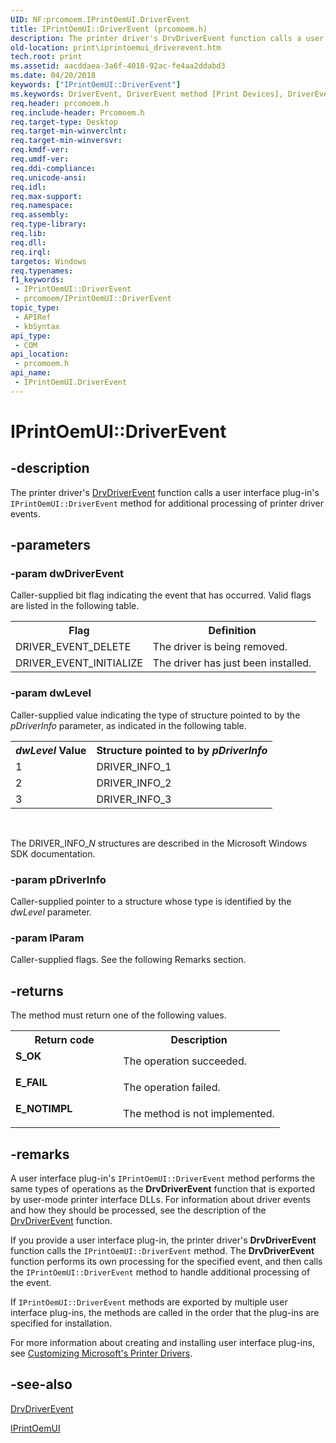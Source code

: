 ```yaml
---
UID: NF:prcomoem.IPrintOemUI.DriverEvent
title: IPrintOemUI::DriverEvent (prcomoem.h)
description: The printer driver's DrvDriverEvent function calls a user interface plug-in's IPrintOemUI::DriverEvent method for additional processing of printer driver events.
old-location: print\iprintoemui_driverevent.htm
tech.root: print
ms.assetid: aacddaea-3a6f-4018-92ac-fe4aa2ddabd3
ms.date: 04/20/2018
keywords: ["IPrintOemUI::DriverEvent"]
ms.keywords: DriverEvent, DriverEvent method [Print Devices], DriverEvent method [Print Devices],IPrintOemUI interface, IPrintOemUI interface [Print Devices],DriverEvent method, IPrintOemUI.DriverEvent, IPrintOemUI::DriverEvent, prcomoem/IPrintOemUI::DriverEvent, print.iprintoemui_driverevent, print_unidrv-pscript_ui_797a9e90-b481-4bae-9bfd-e00e362e9a7a.xml
req.header: prcomoem.h
req.include-header: Prcomoem.h
req.target-type: Desktop
req.target-min-winverclnt: 
req.target-min-winversvr: 
req.kmdf-ver: 
req.umdf-ver: 
req.ddi-compliance: 
req.unicode-ansi: 
req.idl: 
req.max-support: 
req.namespace: 
req.assembly: 
req.type-library: 
req.lib: 
req.dll: 
req.irql: 
targetos: Windows
req.typenames: 
f1_keywords:
 - IPrintOemUI::DriverEvent
 - prcomoem/IPrintOemUI::DriverEvent
topic_type:
 - APIRef
 - kbSyntax
api_type:
 - COM
api_location:
 - prcomoem.h
api_name:
 - IPrintOemUI.DriverEvent
---
```


# IPrintOemUI::DriverEvent


## -description

The printer driver's <a href="/windows-hardware/drivers/ddi/winddiui/nf-winddiui-drvdriverevent">DrvDriverEvent</a> function calls a user interface plug-in's <code>IPrintOemUI::DriverEvent</code> method for additional processing of printer driver events.

## -parameters

### -param dwDriverEvent

Caller-supplied bit flag indicating the event that has occurred. Valid flags are listed in the following table.

<table>
<tr>
<th>Flag</th>
<th>Definition</th>
</tr>
<tr>
<td>
DRIVER_EVENT_DELETE

</td>
<td>
The driver is being removed.

</td>
</tr>
<tr>
<td>
DRIVER_EVENT_INITIALIZE

</td>
<td>
The driver has just been installed.

</td>
</tr>
</table>

### -param dwLevel

Caller-supplied value indicating the type of structure pointed to by the <i>pDriverInfo</i> parameter, as indicated in the following table.

<table>
<tr>
<th><i>dwLevel</i> Value</th>
<th>Structure pointed to by <i>pDriverInfo</i></th>
</tr>
<tr>
<td>
1

</td>
<td>
DRIVER_INFO_1

</td>
</tr>
<tr>
<td>
2

</td>
<td>
DRIVER_INFO_2

</td>
</tr>
<tr>
<td>
3

</td>
<td>
DRIVER_INFO_3

</td>
</tr>
</table>
 

The DRIVER_INFO_<i>N</i> structures are described in the Microsoft Windows SDK documentation.

### -param pDriverInfo

Caller-supplied pointer to a structure whose type is identified by the <i>dwLevel</i> parameter.

### -param lParam

Caller-supplied flags. See the following Remarks section.

## -returns

The method must return one of the following values.

<table>
<tr>
<th>Return code</th>
<th>Description</th>
</tr>
<tr>
<td width="40%">
<dl>
<dt><b>S_OK</b></dt>
</dl>
</td>
<td width="60%">
The operation succeeded.

</td>
</tr>
<tr>
<td width="40%">
<dl>
<dt><b>E_FAIL</b></dt>
</dl>
</td>
<td width="60%">
The operation failed.

</td>
</tr>
<tr>
<td width="40%">
<dl>
<dt><b>E_NOTIMPL</b></dt>
</dl>
</td>
<td width="60%">
The method is not implemented.

</td>
</tr>
</table>

## -remarks

A user interface plug-in's <code>IPrintOemUI::DriverEvent</code> method performs the same types of operations as the <b>DrvDriverEvent</b> function that is exported by user-mode printer interface DLLs. For information about driver events and how they should be processed, see the description of the <a href="/windows-hardware/drivers/ddi/winddiui/nf-winddiui-drvdriverevent">DrvDriverEvent</a> function.

If you provide a user interface plug-in, the printer driver's <b>DrvDriverEvent</b> function calls the <code>IPrintOemUI::DriverEvent</code> method. The <b>DrvDriverEvent</b> function performs its own processing for the specified event, and then calls the <code>IPrintOemUI::DriverEvent</code> method to handle additional processing of the event.

If <code>IPrintOemUI::DriverEvent</code> methods are exported by multiple user interface plug-ins, the methods are called in the order that the plug-ins are specified for installation.

For more information about creating and installing user interface plug-ins, see <a href="/windows-hardware/drivers/print/customizing-microsoft-s-printer-drivers">Customizing Microsoft's Printer Drivers</a>.

## -see-also

<a href="/windows-hardware/drivers/ddi/winddiui/nf-winddiui-drvdriverevent">DrvDriverEvent</a>



<a href="/windows-hardware/drivers/ddi/prcomoem/nn-prcomoem-iprintoemui">IPrintOemUI</a>